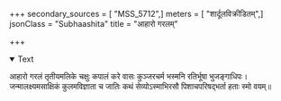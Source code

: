 +++
secondary_sources = [ "MSS_5712",]
meters = [ "शार्दूलविक्रीडितम्",]
jsonClass = "Subhaashita"
title = "आहारो गरलम्"

+++

<details open><summary>Text</summary>

आहारो गरलं तृतीयमलिके चक्षुः कपालं करे वासः कुञ्जरचर्म भस्मनि रतिर्भूषा भुजङ्गाधिपः।  
जन्मालक्ष्यमसाक्षिकं कुलमविज्ञाता च जातिः कथं सेव्योऽस्माभिरसौ पिशाचपरिषद्भर्ता हताः स्मो वयम्॥
</details>
